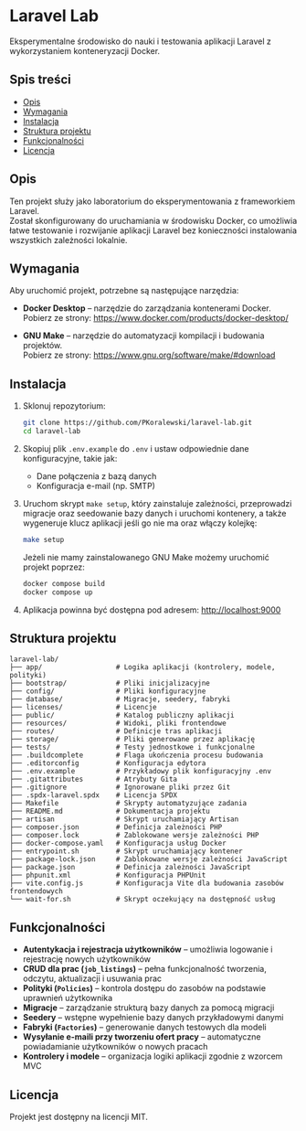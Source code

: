 # Laravel Lab

Eksperymentalne środowisko do nauki i testowania aplikacji Laravel z wykorzystaniem konteneryzacji Docker.

## Spis treści

- [Opis](#opis)
- [Wymagania](#wymagania)
- [Instalacja](#instalacja)
- [Struktura projektu](#struktura-projektu)
- [Funkcjonalności](#funkcjonalności)
- [Licencja](#licencja)

## Opis

Ten projekt służy jako laboratorium do eksperymentowania z frameworkiem Laravel.  
Został skonfigurowany do uruchamiania w środowisku Docker, co umożliwia łatwe testowanie i rozwijanie aplikacji Laravel bez konieczności instalowania wszystkich zależności lokalnie.

## Wymagania

Aby uruchomić projekt, potrzebne są następujące narzędzia:

- **Docker Desktop** – narzędzie do zarządzania kontenerami Docker.  
  Pobierz ze strony: https://www.docker.com/products/docker-desktop/

- **GNU Make** – narzędzie do automatyzacji kompilacji i budowania projektów.  
  Pobierz ze strony: https://www.gnu.org/software/make/#download


## Instalacja

1. Sklonuj repozytorium:

   ```bash
   git clone https://github.com/PKoralewski/laravel-lab.git
   cd laravel-lab
   ```

2. Skopiuj plik `.env.example` do `.env` i ustaw odpowiednie dane konfiguracyjne, takie jak:
   - Dane połączenia z bazą danych
   - Konfiguracja e-mail (np. SMTP)

3. Uruchom skrypt `make setup`, który zainstaluje zależności, przeprowadzi migracje oraz seedowanie bazy danych i uruchomi kontenery, a także wygeneruje klucz aplikacji jeśli go nie ma oraz włączy kolejkę:

   ```bash
   make setup
   ```
   Jeżeli nie mamy zainstalowanego GNU Make możemy uruchomić projekt poprzez:
   ```bash
   docker compose build
   docker compose up
   ```


4. Aplikacja powinna być dostępna pod adresem: [http://localhost:9000](http://localhost:9000)

## Struktura projektu

```
laravel-lab/
├── app/                  # Logika aplikacji (kontrolery, modele, polityki)
├── bootstrap/            # Pliki inicjalizacyjne
├── config/               # Pliki konfiguracyjne
├── database/             # Migracje, seedery, fabryki
├── licenses/             # Licencje
├── public/               # Katalog publiczny aplikacji
├── resources/            # Widoki, pliki frontendowe
├── routes/               # Definicje tras aplikacji
├── storage/              # Pliki generowane przez aplikację
├── tests/                # Testy jednostkowe i funkcjonalne
├── .buildcomplete        # Flaga ukończenia procesu budowania
├── .editorconfig         # Konfiguracja edytora
├── .env.example          # Przykładowy plik konfiguracyjny .env
├── .gitattributes        # Atrybuty Gita
├── .gitignore            # Ignorowane pliki przez Git
├── .spdx-laravel.spdx    # Licencja SPDX
├── Makefile              # Skrypty automatyzujące zadania
├── README.md             # Dokumentacja projektu
├── artisan               # Skrypt uruchamiający Artisan
├── composer.json         # Definicja zależności PHP
├── composer.lock         # Zablokowane wersje zależności PHP
├── docker-compose.yaml   # Konfiguracja usług Docker
├── entrypoint.sh         # Skrypt uruchamiający kontener
├── package-lock.json     # Zablokowane wersje zależności JavaScript
├── package.json          # Definicja zależności JavaScript
├── phpunit.xml           # Konfiguracja PHPUnit
├── vite.config.js        # Konfiguracja Vite dla budowania zasobów frontendowych
└── wait-for.sh           # Skrypt oczekujący na dostępność usług
```

## Funkcjonalności

- **Autentykacja i rejestracja użytkowników** – umożliwia logowanie i rejestrację nowych użytkowników  
- **CRUD dla prac (`job_listings`)** – pełna funkcjonalność tworzenia, odczytu, aktualizacji i usuwania prac 
- **Polityki (`Policies`)** – kontrola dostępu do zasobów na podstawie uprawnień użytkownika  
- **Migracje** – zarządzanie strukturą bazy danych za pomocą migracji  
- **Seedery** – wstępne wypełnienie bazy danych przykładowymi danymi  
- **Fabryki (`Factories`)** – generowanie danych testowych dla modeli  
- **Wysyłanie e-maili przy tworzeniu ofert pracy** – automatyczne powiadamianie użytkowników o nowych pracach
- **Kontrolery i modele** – organizacja logiki aplikacji zgodnie z wzorcem MVC  

## Licencja

Projekt jest dostępny na licencji MIT.